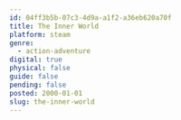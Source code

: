 ```yaml
---
id: 04ff3b5b-07c3-4d9a-a1f2-a36eb620a70f
title: The Inner World
platform: steam
genre:
  - action-adventure
digital: true
physical: false
guide: false
pending: false
posted: 2000-01-01
slug: the-inner-world
---
```

